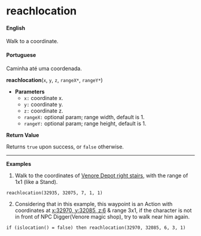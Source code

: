 
# reachlocation

<!-- tabs:start -->

#### **English**

Walk to a coordinate.

#### **Portuguese**

Caminha até uma coordenada.


<!-- tabs:end -->

**reachlocation**(`x`, `y`, `z`, `rangeX*`, `rangeY*`)


- **Parameters**
  - `x:` coordinate x.
  - `y:` coordinate y.
  - `z:` coordinate z.
  - `rangeX:` optional param; range width, default is 1.
  - `rangeY:` optional param; range height, default is 1.


**Return Value**

Returns `true` upon success, or `false` otherwise.

---

**Examples**

1. Walk to the coordinates of [Venore Depot right stairs](https://tibiamaps.io/map#32935,32075,7:2), with the range of 1x1 (like a Stand).

```action
reachlocation(32935, 32075, 7, 1, 1)
```

2. Considering that in this example, this waypoint is an Action with coordinates at [x:32970, y:32085, z:6](https://tibiamaps.io/map#32970,32085,6:3) & range 3x1, if the character is not in front of NPC Digger(Venore magic shop), try to walk near him again.

```action
if (islocation() = false) then reachlocation(32970, 32085, 6, 3, 1)
```

